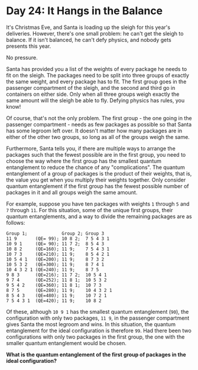 # Day 24: It Hangs in the Balance

It's Christmas Eve, and Santa is loading up the sleigh for this year's deliveries.
However, there's one small problem: he can't get the sleigh to balance.
If it isn't balanced, he can't defy physics, and nobody gets presents this year.

No pressure.

Santa has provided you a list of the weights of every package he needs to fit on the sleigh.
The packages need to be split into three groups of exactly the same weight, and every package has to fit.
The first group goes in the passenger compartment of the sleigh, and the second and third go in containers on either side.
Only when all three groups weigh exactly the same amount will the sleigh be able to fly.
Defying physics has rules, you know!

Of course, that's not the only problem.
The first group - the one going in the passenger compartment - needs as few packages as possible so that Santa has some legroom left over.
It doesn't matter how many packages are in either of the other two groups, so long as all of the groups weigh the same.

Furthermore, Santa tells you, if there are multiple ways to arrange the packages such that the fewest possible are in the first group, you need to choose the way where the first group has the smallest quantum entanglement to reduce the chance of any "complications".
The quantum entanglement of a group of packages is the product of their weights, that is, the value you get when you multiply their weights together.
Only consider quantum entanglement if the first group has the fewest possible number of packages in it and all groups weigh the same amount.

For example, suppose you have ten packages with weights `1` through `5` and `7` through `11`.
For this situation, some of the unique first groups, their quantum entanglements, and a way to divide the remaining packages are as follows:

```
Group 1;             Group 2; Group 3
11 9       (QE= 99); 10 8 2;  7 5 4 3 1
10 9 1     (QE= 90); 11 7 2;  8 5 4 3
10 8 2     (QE=160); 11 9;    7 5 4 3 1
10 7 3     (QE=210); 11 9;    8 5 4 2 1
10 5 4 1   (QE=200); 11 9;    8 7 3 2
10 5 3 2   (QE=300); 11 9;    8 7 4 1
10 4 3 2 1 (QE=240); 11 9;    8 7 5
9 8 3      (QE=216); 11 7 2;  10 5 4 1
9 7 4      (QE=252); 11 8 1;  10 5 3 2
9 5 4 2    (QE=360); 11 8 1;  10 7 3
8 7 5      (QE=280); 11 9;    10 4 3 2 1
8 5 4 3    (QE=480); 11 9;    10 7 2 1
7 5 4 3 1  (QE=420); 11 9;    10 8 2
```

Of these, although `10 9 1` has the smallest quantum entanglement (`90`), the configuration with only two packages, `11 9`, in the passenger compartment gives Santa the most legroom and wins.
In this situation, the quantum entanglement for the ideal configuration is therefore `99`.
Had there been two configurations with only two packages in the first group, the one with the smaller quantum entanglement would be chosen.

**What is the quantum entanglement of the first group of packages in the ideal configuration?**
